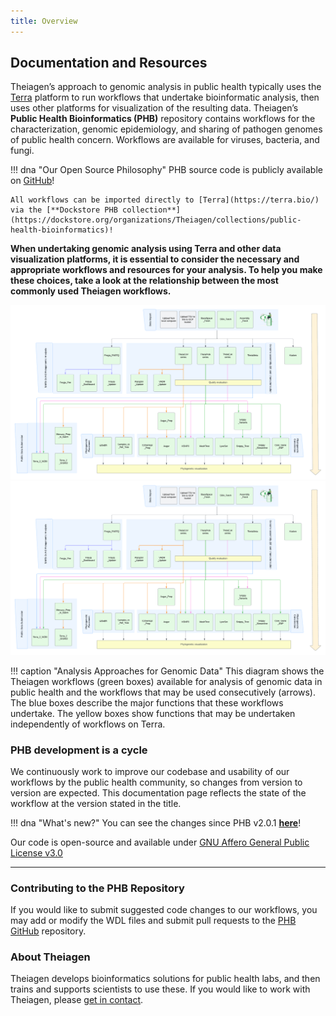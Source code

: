 ```yaml
---
title: Overview
---
```


## Documentation and Resources

Theiagen’s approach to genomic analysis in public health typically uses the [Terra](https://terra.bio/) platform to run workflows that undertake bioinformatic analysis, then uses other platforms for visualization of the resulting data. Theiagen’s **Public Health Bioinformatics (PHB)** repository contains workflows for the characterization, genomic epidemiology, and sharing of pathogen genomes of public health concern. Workflows are available for viruses, bacteria, and fungi.

!!! dna "Our Open Source Philosophy"
    PHB source code is publicly available on [GitHub](https://github.com/theiagen/public_health_bioinformatics)!

    All workflows can be imported directly to [Terra](https://terra.bio/) via the [**Dockstore PHB collection**](https://dockstore.org/organizations/Theiagen/collections/public-health-bioinformatics)!

**When undertaking genomic analysis using Terra and other data visualization platforms, it is essential to consider the necessary and appropriate workflows and resources for your analysis. To help you make these choices, take a look at the relationship between the most commonly used Theiagen workflows.**

![The relationship between the various PHB workflows](assets/Workflow_Relationships.png#only-light)
![The relationship between the various PHB workflows](assets/Workflow_Relationships_dark.png#only-dark)

!!! caption "Analysis Approaches for Genomic Data"
    This diagram shows the Theiagen workflows (green boxes) available for analysis of genomic data in public health and the workflows that may be used consecutively (arrows). The blue boxes describe the major functions that these workflows undertake. The yellow boxes show functions that may be undertaken independently of workflows on Terra.

### PHB development is a cycle

We continuously work to improve our codebase and usability of our workflows by the public health community, so changes from version to version are expected.  This documentation page reflects the state of the workflow at the version stated in the title.

!!! dna "What's new?"
    You can see the changes since PHB v2.0.1 [**here**](https://www.notion.so/Public-Health-Bioinformatics-v2-1-0-Minor-Release-Notes-e4eb83259b744ca591fc5a6c4d53f977?pvs=21)!

Our code is open-source and available under [GNU Affero General Public License v3.0](https://github.com/theiagen/public_health_viral_genomics/blob/main/LICENSE)

----

### Contributing to the PHB Repository

If you would like to submit suggested code changes to our workflows, you may add or modify the WDL files and submit pull requests to the [PHB GitHub](https://github.com/theiagen/public_health_bioinformatics) repository.

### About Theiagen

Theiagen develops bioinformatics solutions for public health labs, and then trains and supports scientists to use these. If you would like to work with Theiagen, please [get in contact](https://theiagen.com/team-up-with-theiagen/).
